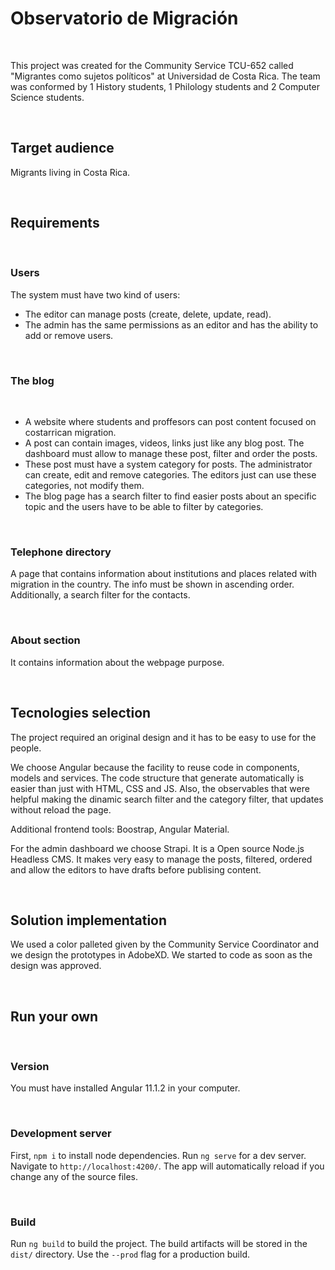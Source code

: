 # Observatorio de Migración

<br>

This project was created for the Community Service TCU-652 called "Migrantes como sujetos políticos" at Universidad de Costa Rica. The team was conformed by 1 History students, 1 Philology students and 2 Computer Science students.

<br>

## Target audience

Migrants living in Costa Rica.

<br>

## Requirements

<br>

### Users
The system must have two kind of users:
- The editor can manage posts (create, delete, update, read).
- The admin has the same permissions as an editor and has the ability to add or remove users.

<br>

### The blog

<br>

- A website where students and proffesors can post content focused on costarrican migration. 
- A post can contain images, videos, links just like any blog post. The dashboard must allow to manage these post, filter and order the posts.
- These post must have a system category for posts. The administrator can create, edit and remove categories. The editors just can use these categories, not modify them.
- The blog page has a search filter to find easier posts about an specific topic and the users have to be able to filter by categories.

<br>

### Telephone directory
A page that contains information about institutions and places related with migration in the country. The info must be shown in ascending order. Additionally, a search filter for the contacts.

<br>

### About section
It contains information about the webpage purpose.

<br>

## Tecnologies selection
The project required an original design and it has to be easy to use for the people. 

We choose Angular because the facility to reuse code in components, models and services. The code structure that generate automatically is easier than just with HTML, CSS and JS. Also, the observables that were helpful making the dinamic search filter and the category filter, that updates without reload the page.

Additional frontend tools: Boostrap, Angular Material.

For the admin dashboard we choose Strapi. It is a Open source Node.js Headless CMS. It makes very easy to manage the posts, filtered, ordered and allow the editors to have drafts before publising content.

<br>

## Solution implementation

We used a color palleted given by the Community Service Coordinator and we design the prototypes in AdobeXD. We started to code as soon as the design was approved.




<br>


## Run your own

<br>

### Version
You must have installed Angular 11.1.2 in your computer.

<br>

### Development server
First, `npm i` to install node dependencies.
Run `ng serve` for a dev server. Navigate to `http://localhost:4200/`. The app will automatically reload if you change any of the source files.

<br>

### Build

Run `ng build` to build the project. The build artifacts will be stored in the `dist/` directory. Use the `--prod` flag for a production build.


